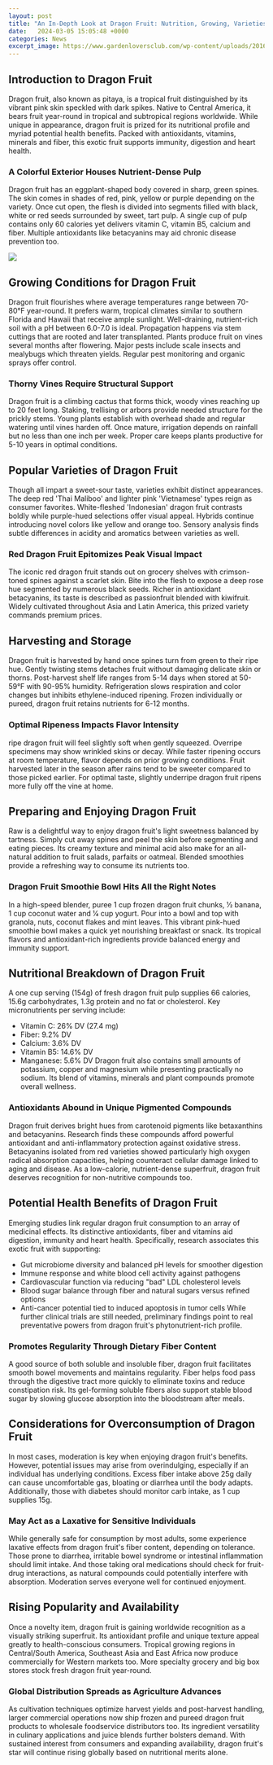 ```yaml
---
layout: post
title: "An In-Depth Look at Dragon Fruit: Nutrition, Growing, Varieties and More"
date:   2024-03-05 15:05:48 +0000
categories: News
excerpt_image: https://www.gardenloversclub.com/wp-content/uploads/2016/11/Dragon-fruit-field.jpg
---
```

## Introduction to Dragon Fruit
Dragon fruit, also known as pitaya, is a tropical fruit distinguished by its vibrant pink skin speckled with dark spikes. Native to Central America, it bears fruit year-round in tropical and subtropical regions worldwide. While unique in appearance, dragon fruit is prized for its nutritional profile and myriad potential health benefits. Packed with antioxidants, vitamins, minerals and fiber, this exotic fruit supports immunity, digestion and heart health.

### A Colorful Exterior Houses Nutrient-Dense Pulp
Dragon fruit has an eggplant-shaped body covered in sharp, green spines. The skin comes in shades of red, pink, yellow or purple depending on the variety. Once cut open, the flesh is divided into segments filled with black, white or red seeds surrounded by sweet, tart pulp. A single cup of pulp contains only 60 calories yet delivers vitamin C, vitamin B5, calcium and fiber. Multiple antioxidants like betacyanins may aid chronic disease prevention too.


![](https://www.gardenloversclub.com/wp-content/uploads/2016/11/Dragon-fruit-field.jpg)
## Growing Conditions for Dragon Fruit
Dragon fruit flourishes where average temperatures range between 70-80°F year-round. It prefers warm, tropical climates similar to southern Florida and Hawaii that receive ample sunlight. Well-draining, nutrient-rich soil with a pH between 6.0-7.0 is ideal. Propagation happens via stem cuttings that are rooted and later transplanted. Plants produce fruit on vines several months after flowering. Major pests include scale insects and mealybugs which threaten yields. Regular pest monitoring and organic sprays offer control.

### Thorny Vines Require Structural Support 
Dragon fruit is a climbing cactus that forms thick, woody vines reaching up to 20 feet long. Staking, trellising or arbors provide needed structure for the prickly stems. Young plants establish with overhead shade and regular watering until vines harden off. Once mature, irrigation depends on rainfall but no less than one inch per week. Proper care keeps plants productive for 5-10 years in optimal conditions.

## Popular Varieties of Dragon Fruit
Though all impart a sweet-sour taste, varieties exhibit distinct appearances. The deep red 'Thai Maliboo' and lighter pink 'Vietnamese' types reign as consumer favorites. White-fleshed 'Indonesian' dragon fruit contrasts boldly while purple-hued selections offer visual appeal. Hybrids continue introducing novel colors like yellow and orange too. Sensory analysis finds subtle differences in acidity and aromatics between varieties as well. 

### Red Dragon Fruit Epitomizes Peak Visual Impact
The iconic red dragon fruit stands out on grocery shelves with crimson-toned spines against a scarlet skin. Bite into the flesh to expose a deep rose hue segmented by numerous black seeds. Richer in antioxidant betacyanins, its taste is described as passionfruit blended with kiwifruit. Widely cultivated throughout Asia and Latin America, this prized variety commands premium prices.

## Harvesting and Storage
Dragon fruit is harvested by hand once spines turn from green to their ripe hue. Gently twisting stems detaches fruit without damaging delicate skin or thorns. Post-harvest shelf life ranges from 5-14 days when stored at 50-59°F with 90-95% humidity. Refrigeration slows respiration and color changes but inhibits ethylene-induced ripening. Frozen individually or pureed, dragon fruit retains nutrients for 6-12 months.

### Optimal Ripeness Impacts Flavor Intensity  
ripe dragon fruit will feel slightly soft when gently squeezed. Overripe specimens may show wrinkled skins or decay. While faster ripening occurs at room temperature, flavor depends on prior growing conditions. Fruit harvested later in the season after rains tend to be sweeter compared to those picked earlier. For optimal taste, slightly underripe dragon fruit ripens more fully off the vine at home.

## Preparing and Enjoying Dragon Fruit
Raw is a delightful way to enjoy dragon fruit's light sweetness balanced by tartness. Simply cut away spines and peel the skin before segmenting and eating pieces. Its creamy texture and minimal acid also make for an all-natural addition to fruit salads, parfaits or oatmeal. Blended smoothies provide a refreshing way to consume its nutrients too.

### Dragon Fruit Smoothie Bowl Hits All the Right Notes  
In a high-speed blender, puree 1 cup frozen dragon fruit chunks, 1⁄2 banana, 1 cup coconut water and 1⁄4 cup yogurt. Pour into a bowl and top with granola, nuts, coconut flakes and mint leaves. This vibrant pink-hued smoothie bowl makes a quick yet nourishing breakfast or snack. Its tropical flavors and antioxidant-rich ingredients provide balanced energy and immunity support.

## Nutritional Breakdown of Dragon Fruit
A one cup serving (154g) of fresh dragon fruit pulp supplies 66 calories, 15.6g carbohydrates, 1.3g protein and no fat or cholesterol. Key micronutrients per serving include:

- Vitamin C: 26% DV (27.4 mg)
- Fiber: 9.2% DV 
- Calcium: 3.6% DV
- Vitamin B5: 14.6% DV  
- Manganese: 5.6% DV
Dragon fruit also contains small amounts of potassium, copper and magnesium while presenting practically no sodium. Its blend of vitamins, minerals and plant compounds promote overall wellness.

### Antioxidants Abound in Unique Pigmented Compounds
Dragon fruit derives bright hues from carotenoid pigments like betaxanthins and betacyanins. Research finds these compounds afford powerful antioxidant and anti-inflammatory protection against oxidative stress. Betacyanins isolated from red varieties showed particularly high oxygen radical absorption capacities, helping counteract cellular damage linked to aging and disease. As a low-calorie, nutrient-dense superfruit, dragon fruit deserves recognition for non-nutritive compounds too.

## Potential Health Benefits of Dragon Fruit
Emerging studies link regular dragon fruit consumption to an array of medicinal effects. Its distinctive antioxidants, fiber and vitamins aid digestion, immunity and heart health. Specifically, research associates this exotic fruit with supporting:

- Gut microbiome diversity and balanced pH levels for smoother digestion  
- Immune response and white blood cell activity against pathogens
- Cardiovascular function via reducing "bad" LDL cholesterol levels  
- Blood sugar balance through fiber and natural sugars versus refined options
- Anti-cancer potential tied to induced apoptosis in tumor cells
While further clinical trials are still needed, preliminary findings point to real preventative powers from dragon fruit's phytonutrient-rich profile.

### Promotes Regularity Through Dietary Fiber Content
A good source of both soluble and insoluble fiber, dragon fruit facilitates smooth bowel movements and maintains regularity. Fiber helps food pass through the digestive tract more quickly to eliminate toxins and reduce constipation risk. Its gel-forming soluble fibers also support stable blood sugar by slowing glucose absorption into the bloodstream after meals.

## Considerations for Overconsumption of Dragon Fruit
In most cases, moderation is key when enjoying dragon fruit's benefits. However, potential issues may arise from overindulging, especially if an individual has underlying conditions. Excess fiber intake above 25g daily can cause uncomfortable gas, bloating or diarrhea until the body adapts. Additionally, those with diabetes should monitor carb intake, as 1 cup supplies 15g.

### May Act as a Laxative for Sensitive Individuals
While generally safe for consumption by most adults, some experience laxative effects from dragon fruit's fiber content, depending on tolerance. Those prone to diarrhea, irritable bowel syndrome or intestinal inflammation should limit intake. And those taking oral medications should check for fruit-drug interactions, as natural compounds could potentially interfere with absorption. Moderation serves everyone well for continued enjoyment.  

## Rising Popularity and Availability
Once a novelty item, dragon fruit is gaining worldwide recognition as a visually striking superfruit. Its antioxidant profile and unique texture appeal greatly to health-conscious consumers. Tropical growing regions in Central/South America, Southeast Asia and East Africa now produce commercially for Western markets too. More specialty grocery and big box stores stock fresh dragon fruit year-round. 

### Global Distribution Spreads as Agriculture Advances
As cultivation techniques optimize harvest yields and post-harvest handling, larger commercial operations now ship frozen and pureed dragon fruit products to wholesale foodservice distributors too. Its ingredient versatility in culinary applications and juice blends further bolsters demand. With sustained interest from consumers and expanding availability, dragon fruit's star will continue rising globally based on nutritional merits alone.